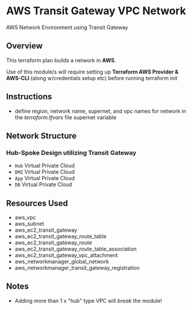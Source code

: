 # AWS Transit Gateway VPC Network

AWS Network Environment using Transit Gateway

## Overview

This terraform plan builds a network in **AWS**.

Use of this module/s will require setting up **Terraform AWS Provider & AWS-CLI** (along w/credentials setup etc) before running terraform init

## Instructions

- define region, network name, supernet, and vpc names for network in the *terraform.tfvars* file supernet variable

## Network Structure

### Hub-Spoke Design utilizing Transit Gateway

- `Hub` Virtual Private Cloud
- `DMZ` Virtual Private Cloud
- `App` Virtual Private Cloud
- `DB` Virtual Private Cloud

## Resources Used

- aws_vpc
- aws_subnet
- aws_ec2_transit_gateway
- aws_ec2_transit_gateway_route_table
- aws_ec2_transit_gateway_route
- aws_ec2_transit_gateway_route_table_association
- aws_ec2_transit_gateway_vpc_attachment
- aws_networkmanager_global_network
- aws_networkmanager_transit_gateway_registration

## Notes

- Adding more than 1 x "hub" type VPC will *break* the module!